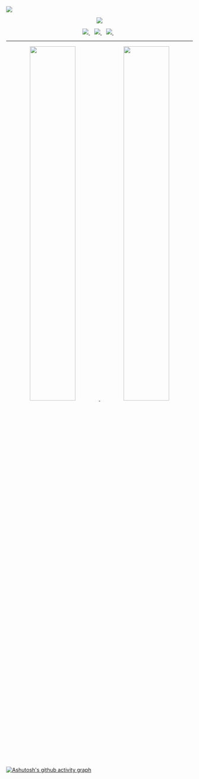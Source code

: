<p align="center">
  <h3 align="center"></h3>
  <img src="https://capsule-render.vercel.app/api?type=waving&color=282828&height=150&width=50&animation=fadeIn&section=footer&text=Dev+Saûros+Yoony🦖%20&fontSize=70&fontColor=FFDE32" />
</p>

<p align="center">
  <img src="https://readme-typing-svg.demolab.com/?lines=Hi,+I'm+Yoony!;Welcome+to+my+Jurassic+Park!🦖;Click+the+button+for+more+Info!;&font=Fira%20Code&center=true&width=380&height=50&duration=4000&pause=1000&color=FF8318">
</p>

<p align='center'>
  <a href="https://www.linkedin.com/in/yoony-cho-profile/">
    <img src="https://img.shields.io/badge/linkedin-%230077B5.svg?&style=for-the-badge&logo=linkedin&logoColor=white" />
  </a>&nbsp;&nbsp;
  <a href="https://instagram.com/jar__yoon/">
    <img src="https://img.shields.io/badge/instagram-%23E4405F.svg?&style=for-the-badge&logo=instagram&logoColor=white" /> 
  </a>&nbsp;&nbsp;
  <a href="https://www.notion.so/dev-sauros-yoony/">
    <img src="https://img.shields.io/badge/blog-%23000000.svg?&style=for-the-badge&logo=Storyblok&logoColor=white" /> 
  </a>&nbsp;&nbsp;

</p>

<hr>


<p align="center">
<a href="s">
  <img src="https://github-readme-stats.vercel.app/api?username=Yoony-Cho&theme=gruvbox&show_icons=true" width="49.5%" />
</a>
<a href="s">
  <img src="https://github-readme-stats.vercel.app/api/top-langs/?username=Yoony-Cho&&layout=compact&theme=gruvbox" width="49.5%"&height="150" />
</a>
</p>

<!-- [![willianrod's wakatime stats](https://github-readme-stats.vercel.app/api/wakatime?username=Yoony-Cho)](https://github.com/anuraghazra/github-readme-stats) -->

<!-- [![GitHub Streak](https://github-readme-streak-stats.herokuapp.com?user=Yoony-Cho&theme=gruvbox&hide_border=true)](https://git.io/streak-stats) -->

[![Ashutosh's github activity graph](https://activity-graph.herokuapp.com/graph?username=Yoony-Cho&theme=gruvbox)](https://github.com/ashutosh00710/github-readme-activity-graph)

